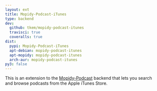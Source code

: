 ```yaml
---
layout: ext
title: Mopidy-Podcast-iTunes
type: backend
dev:
  github: tkem/mopidy-podcast-itunes
  travisci: true
  coveralls: true
dist:
  pypi: Mopidy-Podcast-iTunes
  apt-debian: mopidy-podcast-itunes
  apt-mopidy: mopidy-podcast-itunes
  arch-aur: mopidy-podcast-itunes
py3: false
---
```


This is an extension to the [Mopidy-Podcast](/ext/podcast/) backend that lets
you search and browse podcasts from the Apple iTunes Store.
